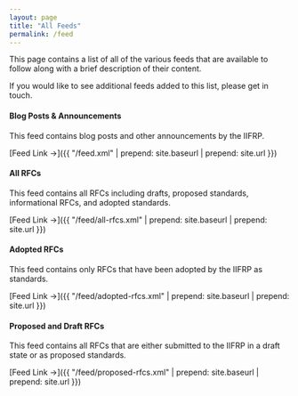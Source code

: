 ```yaml
---
layout: page
title: "All Feeds"
permalink: /feed
---
```


This page contains a list of all of the various feeds that are available to follow along with a brief description of their content.

If you would like to see additional feeds added to this list, please get in touch.

#### Blog Posts & Announcements

This feed contains blog posts and other announcements by the IIFRP.


[Feed Link &#8594;]({{ "/feed.xml" | prepend: site.baseurl | prepend: site.url }})

#### All RFCs

This feed contains all RFCs including drafts, proposed standards, informational RFCs, and adopted standards.


[Feed Link &#8594;]({{ "/feed/all-rfcs.xml" | prepend: site.baseurl | prepend: site.url }})


#### Adopted RFCs

This feed contains only RFCs that have been adopted by the IIFRP as standards.


[Feed Link &#8594;]({{ "/feed/adopted-rfcs.xml" | prepend: site.baseurl | prepend: site.url }})


#### Proposed and Draft RFCs

This feed contains all RFCs that are either submitted to the IIFRP in a draft state or as proposed standards.

[Feed Link &#8594;]({{ "/feed/proposed-rfcs.xml" | prepend: site.baseurl | prepend: site.url }})

